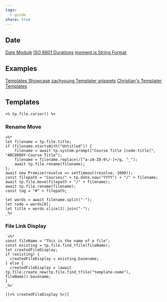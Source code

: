 ```yaml
---
tags:
  - guide
share: true
---
```

## Date

[Date Module](https://silentvoid13.github.io/Templater/internal-functions/internal-modules/date-module.html)
[ISO 8601 Durations](https://en.wikipedia.org/wiki/ISO_8601#Durations)
[moment.js String Format](https://momentjs.com/docs/#/parsing/string-format/)

## Examples

[Templates Showcase](https://github.com/SilentVoid13/Templater/discussions/categories/templates-showcase)
[zachyoung Templater snippets](https://zachyoung.dev/posts/templater-snippets)
[Christian's Templater Templates](https://github.com/chhoumann/Templater_Templates)

## Templates

`<% tp.file.cursor() %>`

### Rename Move
```
<%*
let filename = tp.file.title;
if (filename.startsWith("Untitled")) {
	filename = await tp.system.prompt("Course Title [code-title]", "ARC0000Y-Course Title");
	filename = filename.replace(/[^a-zA-Z0-9\/-]+/g, "_");
	await tp.file.rename(filename);
};
await new Promise(resolve => setTimeout(resolve, 1000));
const filepath = "Courses/" + tp.date.now("YYYY") + "/" + filename;
await tp.file.move(filepath + "/" + filename);
await tp.file.rename(filename);
const tag = "#" + filepath;

let words = await filename.split("-");
let code = words[0];
let title = words.slice(1).join("-");
_%>
```

### File Link Display
```
`<%*
const fileName = "This is the name of a file";
const existing = tp.file.find_tfile(fileName);
let createdFileDisplay;
if (existing) {
  createdFileDisplay = existing.basename;
} else {
  createdFileDisplay = (await tp.file.create_new(tp.file.find_tfile("template-name"), fileName)).basename;
}
_%>`
```
`[[<% createdFileDisplay %>]]`